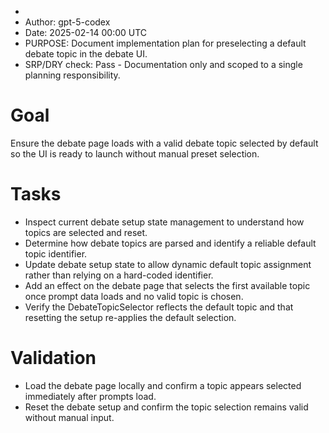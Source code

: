 *
* Author: gpt-5-codex
* Date: 2025-02-14 00:00 UTC
* PURPOSE: Document implementation plan for preselecting a default debate topic in the debate UI.
* SRP/DRY check: Pass - Documentation only and scoped to a single planning responsibility.

# Goal
Ensure the debate page loads with a valid debate topic selected by default so the UI is ready to launch without manual preset selection.

# Tasks
- Inspect current debate setup state management to understand how topics are selected and reset.
- Determine how debate topics are parsed and identify a reliable default topic identifier.
- Update debate setup state to allow dynamic default topic assignment rather than relying on a hard-coded identifier.
- Add an effect on the debate page that selects the first available topic once prompt data loads and no valid topic is chosen.
- Verify the DebateTopicSelector reflects the default topic and that resetting the setup re-applies the default selection.

# Validation
- Load the debate page locally and confirm a topic appears selected immediately after prompts load.
- Reset the debate setup and confirm the topic selection remains valid without manual input.
